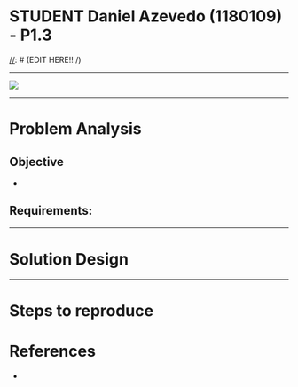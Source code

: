 STUDENT **Daniel Azevedo** (1180109) - P1.3
===============================
[//]: # (EDIT HERE!! /\)

[//]: # (NAGIOS TOOLS)
[//]: # (-------------)
[//]: # (Nagios root path)
[//]: # (/usr/local/nagios/etc/objects)
[//]: # (Check Config)
[//]: # (sudo /usr/local/nagios/bin/nagios -v /usr/local/nagios/etc/nagios.cfg)
[//]: # (Restart Nagios)
[//]: # (sudo systemctl restart nagios)
[//]: # (-------------)

---

![](https://d1jnx9ba8s6j9r.cloudfront.net/blog/wp-content/uploads/2017/11/DevOps-Life-Cyce-Nagios-Tutorial-Edureka.png)

---



[//]: # (-------------)
[//]: # (DOCKER NAGIOS)
[//]: # (https://hub.docker.com/r/ethnchao/nagios/)
[//]: # (https://hub.docker.com/r/quantumobject/docker-nagios/   -- has sendmail)
[//]: # (https://hub.docker.com/r/jasonrivers/nagios/)
[//]: # (DOCKER TOMCAT: )
[//]: # (https://hub.docker.com/r/bitnami/tomcat/)
[//]: # (DOCKER UBUNTU TODD: )
[//]: # (https://hub.docker.com/_/ubuntu  -- 18.04 LTS its the latest)
[//]: # (-------------)

# Problem Analysis

## Objective

* 

## Requirements:



---

# Solution Design



---

# Steps to reproduce



# References



* 
